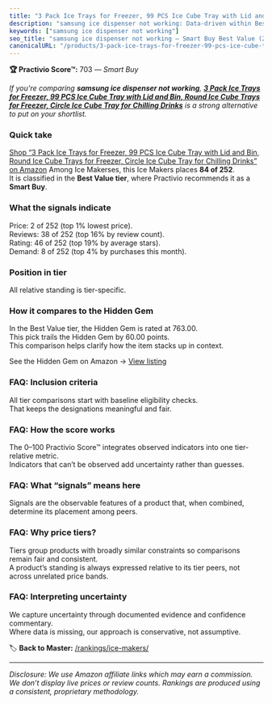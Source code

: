 ```yaml
---
title: "3 Pack Ice Trays for Freezer, 99 PCS Ice Cube Tray with Lid and Bin, Round Ice Cube Trays for Freezer, Circle Ice Cube Tray for Chilling Drinks"
description: "samsung ice dispenser not working: Data-driven within Best Value ranking using the Practivio Score™. Positioned by quality, value, demand, findability, momentu…"
keywords: ["samsung ice dispenser not working"]
seo_title: "samsung ice dispenser not working — Smart Buy Best Value (2025)"
canonicalURL: "/products/3-pack-ice-trays-for-freezer-99-pcs-ice-cube-tray-with-lid-and-bin-round-ice-cube-trays-for-freezer-circle-ice-cube-tray-for-chilling-drinks-B0C1FMW2L1/"
---
```


**🏆 Practivio Score™:** 703 — _Smart Buy_


*If you're comparing **samsung ice dispenser not working**, **[3 Pack Ice Trays for Freezer, 99 PCS Ice Cube Tray with Lid and Bin, Round Ice Cube Trays for Freezer, Circle Ice Cube Tray for Chilling Drinks](https://www.amazon.com/dp/B0C1FMW2L1?tag=practivio-20)** is a strong alternative to put on your shortlist.*
### Quick take
[Shop “3 Pack Ice Trays for Freezer, 99 PCS Ice Cube Tray with Lid and Bin, Round Ice Cube Trays for Freezer, Circle Ice Cube Tray for Chilling Drinks” on Amazon](https://www.amazon.com/dp/B0C1FMW2L1?tag=practivio-20)
Among Ice Makerses, this Ice Makers places **84 of 252**.  
It is classified in the **Best Value tier**, where Practivio recommends it as a **Smart Buy**.

### What the signals indicate
Price: 2 of 252 (top 1% lowest price).  
Reviews: 38 of 252 (top 16% by review count).  
Rating: 46 of 252 (top 19% by average stars).  
Demand: 8 of 252 (top 4% by purchases this month).

### Position in tier
All relative standing is tier-specific.

### How it compares to the Hidden Gem
In the Best Value tier, the Hidden Gem is rated at 763.00.  
This pick trails the Hidden Gem by 60.00 points.  
This comparison helps clarify how the item stacks up in context.  

See the Hidden Gem on Amazon → [View listing](https://www.amazon.com/dp/B00197WV7I?tag=practivio-20)

### FAQ: Inclusion criteria
All tier comparisons start with baseline eligibility checks.  
That keeps the designations meaningful and fair.

### FAQ: How the score works
The 0–100 Practivio Score™ integrates observed indicators into one tier-relative metric.  
Indicators that can’t be observed add uncertainty rather than guesses.

### FAQ: What “signals” means here
Signals are the observable features of a product that, when combined, determine its placement among peers.

### FAQ: Why price tiers?
Tiers group products with broadly similar constraints so comparisons remain fair and consistent.  
A product’s standing is always expressed relative to its tier peers, not across unrelated price bands.

### FAQ: Interpreting uncertainty
We capture uncertainty through documented evidence and confidence commentary.  
Where data is missing, our approach is conservative, not assumptive.


🏷️ **Back to Master:** [/rankings/ice-makers/](/rankings/ice-makers/)

---
_Disclosure: We use Amazon affiliate links which may earn a commission. We don’t display live prices or review counts. Rankings are produced using a consistent, proprietary methodology._
